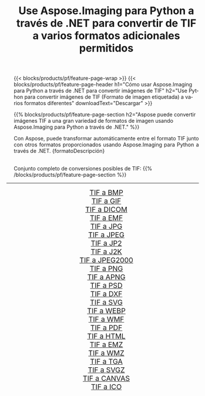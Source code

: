 ﻿---
title: Use Aspose.Imaging para Python a través de .NET para convertir de TIF a varios formatos adicionales permitidos 
weight: 3920
url: /es/python-net/conversion/from/tif 
lang: es
langdirlevel: 2
locales: zh-hans,ja,it,ru,de,es,fr,nl,id,lt,pl,pt,vi,tr,ko,zh-hant,ar,hi,th,sv,cs,uk,he
description: Puede transformar rápidamente de TIF(Formato de imagen etiquetada) a varios formatos usando Aspose.Imaging para Python a través de .NET.
---

{{< blocks/products/pf/feature-page-wrap >}}
{{< blocks/products/pf/feature-page-header h1="Cómo usar Aspose.Imaging para Python a través de .NET para convertir imágenes de TIF" h2="Use Python para convertir imágenes de TIF (Formato de imagen etiquetada) a varios formatos diferentes" downloadText="Descargar" >}}


{{% blocks/products/pf/feature-page-section  h2="Aspose puede convertir imágenes TIF a una gran variedad de formatos de imagen usando Aspose.Imaging para Python a través de .NET." %}}
<p align=justify>Con Aspose, puede transformar automáticamente entre el formato TIF junto con otros formatos proporcionados usando Aspose.Imaging para Python a través de .NET. {formatoDescripción}</p>
<br/>
Conjunto completo de conversiones posibles de TIF:
{{% /blocks/products/pf/feature-page-section %}}
<div class="container-fluid productfamilypage bg-gray">
    <div class="convertypes bg-gray agp-content section">
        <div class="container">
		<hr style="margin-left:-20px;"/>
		<div class="row other-converters" style="gap: 10px;font-size: 19px;text-align:center;">
		    <div class='col-md-2 other-converter remove-lp remove-rp'><a href="/imaging/es/python-net/conversion/tif-to-bmp" style="padding:15px;">TIF a BMP</a></div><div class='col-md-2 other-converter remove-lp remove-rp'><a href="/imaging/es/python-net/conversion/tif-to-gif" style="padding:15px;">TIF a GIF</a></div><div class='col-md-2 other-converter remove-lp remove-rp'><a href="/imaging/es/python-net/conversion/tif-to-dicom" style="padding:15px;">TIF a DICOM</a></div><div class='col-md-2 other-converter remove-lp remove-rp'><a href="/imaging/es/python-net/conversion/tif-to-emf" style="padding:15px;">TIF a EMF</a></div><div class='col-md-2 other-converter remove-lp remove-rp'><a href="/imaging/es/python-net/conversion/tif-to-jpg" style="padding:15px;">TIF a JPG</a></div><div class='col-md-2 other-converter remove-lp remove-rp'><a href="/imaging/es/python-net/conversion/tif-to-jpeg" style="padding:15px;">TIF a JPEG</a></div><div class='col-md-2 other-converter remove-lp remove-rp'><a href="/imaging/es/python-net/conversion/tif-to-jp2" style="padding:15px;">TIF a JP2</a></div><div class='col-md-2 other-converter remove-lp remove-rp'><a href="/imaging/es/python-net/conversion/tif-to-j2k" style="padding:15px;">TIF a J2K</a></div><div class='col-md-2 other-converter remove-lp remove-rp'><a href="/imaging/es/python-net/conversion/tif-to-jpeg2000" style="padding:15px;">TIF a JPEG2000</a></div><div class='col-md-2 other-converter remove-lp remove-rp'><a href="/imaging/es/python-net/conversion/tif-to-png" style="padding:15px;">TIF a PNG</a></div><div class='col-md-2 other-converter remove-lp remove-rp'><a href="/imaging/es/python-net/conversion/tif-to-apng" style="padding:15px;">TIF a APNG</a></div><div class='col-md-2 other-converter remove-lp remove-rp'><a href="/imaging/es/python-net/conversion/tif-to-psd" style="padding:15px;">TIF a PSD</a></div><div class='col-md-2 other-converter remove-lp remove-rp'><a href="/imaging/es/python-net/conversion/tif-to-dxf" style="padding:15px;">TIF a DXF</a></div><div class='col-md-2 other-converter remove-lp remove-rp'><a href="/imaging/es/python-net/conversion/tif-to-svg" style="padding:15px;">TIF a SVG</a></div><div class='col-md-2 other-converter remove-lp remove-rp'><a href="/imaging/es/python-net/conversion/tif-to-webp" style="padding:15px;">TIF a WEBP</a></div><div class='col-md-2 other-converter remove-lp remove-rp'><a href="/imaging/es/python-net/conversion/tif-to-wmf" style="padding:15px;">TIF a WMF</a></div><div class='col-md-2 other-converter remove-lp remove-rp'><a href="/imaging/es/python-net/conversion/tif-to-pdf" style="padding:15px;">TIF a PDF</a></div><div class='col-md-2 other-converter remove-lp remove-rp'><a href="/imaging/es/python-net/conversion/tif-to-html" style="padding:15px;">TIF a HTML</a></div><div class='col-md-2 other-converter remove-lp remove-rp'><a href="/imaging/es/python-net/conversion/tif-to-emz" style="padding:15px;">TIF a EMZ</a></div><div class='col-md-2 other-converter remove-lp remove-rp'><a href="/imaging/es/python-net/conversion/tif-to-wmz" style="padding:15px;">TIF a WMZ</a></div><div class='col-md-2 other-converter remove-lp remove-rp'><a href="/imaging/es/python-net/conversion/tif-to-tga" style="padding:15px;">TIF a TGA</a></div><div class='col-md-2 other-converter remove-lp remove-rp'><a href="/imaging/es/python-net/conversion/tif-to-svgz" style="padding:15px;">TIF a SVGZ</a></div><div class='col-md-2 other-converter remove-lp remove-rp'><a href="/imaging/es/python-net/conversion/tif-to-canvas" style="padding:15px;">TIF a CANVAS</a></div><div class='col-md-2 other-converter remove-lp remove-rp'><a href="/imaging/es/python-net/conversion/tif-to-ico" style="padding:15px;">TIF a ICO</a></div>
                </div>
        </div>
    </div>
</div>
<br/>

